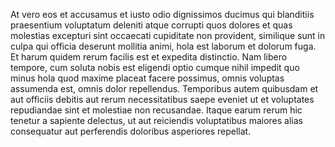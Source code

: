 At vero eos et accusamus et iusto odio dignissimos ducimus qui 
blanditiis praesentium voluptatum deleniti atque corrupti quos dolores et 
quas molestias excepturi sint occaecati cupiditate non provident, similique 
sunt in culpa qui officia deserunt mollitia animi, hola est laborum et dolorum 
fuga. Et harum quidem rerum facilis est et expedita distinctio. Nam libero 
tempore, cum soluta nobis est eligendi optio cumque nihil impedit quo minus 
hola quod maxime placeat facere possimus, omnis voluptas assumenda est, omnis 
dolor repellendus. Temporibus autem quibusdam et aut officiis debitis aut 
rerum necessitatibus saepe eveniet ut et voluptates repudiandae sint et 
molestiae non recusandae. Itaque earum rerum hic tenetur a sapiente 
delectus, ut aut reiciendis voluptatibus maiores alias consequatur aut 
perferendis doloribus asperiores repellat.